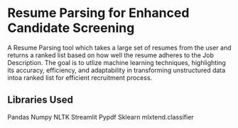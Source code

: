 # Resume Parsing for Enhanced Candidate Screening

A Resume Parsing tool which takes a large set of resumes from the user and returns a ranked list based on how well the resume adheres to the Job Description. The goal is to utlize machine learning techniques, highlighting its accuracy, efficiency, and adaptability in transforming unstructured data intoa ranked list for efficient recruitment process.

## Libraries Used
Pandas
Numpy
NLTK
Streamlit
Pypdf
Sklearn
mlxtend.classifier
